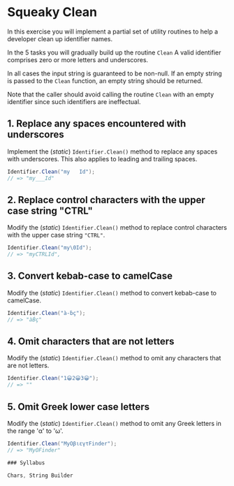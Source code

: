 ﻿# Squeaky Clean

In this exercise you will implement a partial set of utility routines to help a developer clean up identifier names.

In the 5 tasks you will gradually build up the routine `Clean` A valid identifier comprises zero or more letters and underscores.

In all cases the input string is guaranteed to be non-null. If an empty string is passed to the `Clean` function, an empty string should be returned.

Note that the caller should avoid calling the routine `Clean` with an empty identifier since such identifiers are ineffectual.

## 1. Replace any spaces encountered with underscores

Implement the (*static*) `Identifier.Clean()` method to replace any spaces with underscores. This also applies to leading and trailing spaces.

```c#
Identifier.Clean("my   Id");
// => "my___Id"
```

## 2. Replace control characters with the upper case string "CTRL"

Modify the (*static*) `Identifier.Clean()` method to replace control characters with the upper case string `"CTRL"`.

```c#
Identifier.Clean("my\0Id");
// => "myCTRLId",
```

## 3. Convert kebab-case to camelCase

Modify the (*static*) `Identifier.Clean()` method to convert kebab-case to camelCase.

```c#
Identifier.Clean("à-ḃç");
// => "àḂç"
```

## 4. Omit characters that are not letters

Modify the (*static*) `Identifier.Clean()` method to omit any characters that are not letters.

```c#
Identifier.Clean("1😀2😀3😀");
// => ""
```

## 5. Omit Greek lower case letters

Modify the (*static*) `Identifier.Clean()` method to omit any Greek letters in the range 'α' to 'ω'.

```c#
Identifier.Clean("MyΟβιεγτFinder");
// => "MyΟFinder"

### Syllabus

Chars, String Builder
